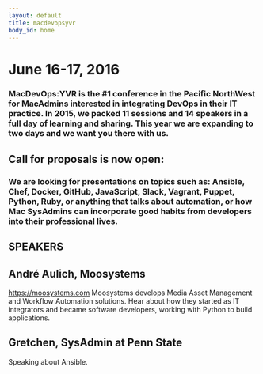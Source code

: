 ```yaml
---
layout: default
title: macdevopsyvr
body_id: home
---
```


# June 16-17, 2016

### MacDevOps:YVR is the #1 conference in the Pacific NorthWest for MacAdmins interested in integrating DevOps in their IT practice. In 2015, we packed 11 sessions and 14 speakers in a full day of learning and sharing. This year we are expanding to two days and we want you there with us.


## Call for proposals is now open:

### We are looking for presentations on topics such as: Ansible, Chef, Docker, GitHub, JavaScript, Slack, Vagrant, Puppet, Python, Ruby, or anything that talks about automation, or how Mac SysAdmins can incorporate good habits from developers into their professional lives.

## SPEAKERS

## André Aulich, Moosystems 
 https://moosystems.com 
Moosystems develops Media Asset Management and Workflow Automation solutions. Hear about how they started as IT integrators and became software developers, working with Python to build applications.

## Gretchen, SysAdmin at Penn State

Speaking about Ansible.




